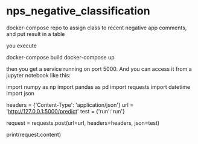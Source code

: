 # nps_negative_classification

docker-compose repo to assign class to recent negative app comments, and put result in a table

you execute

docker-compose build
docker-compose up

then you get a service running on port 5000. And you can access it from a jupyter notebook like this:

 import numpy as np
 import pandas as pd
 import requests
 import datetime
 import json

 headers = {'Content-Type': 'application/json'}
 url = 'http://127.0.0.1:5000/predict'
 test = {'run':'run'}

 request = requests.post(url=url, headers=headers, json=test)

 print(request.content)
